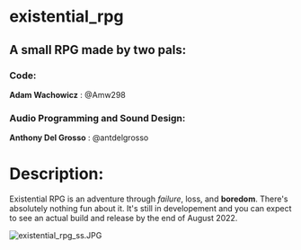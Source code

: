 # existential_rpg
## A small RPG made by two pals:
### Code: 
**Adam Wachowicz** : @Amw298
### Audio Programming and Sound Design: 
**Anthony Del Grosso** : @antdelgrosso

# Description:
Existential RPG is an adventure through *failure*, loss, and **boredom**. There's absolutely nothing fun about it. It's still in developement and you can expect to see an actual build and release by the end of August 2022. 

![existential_rpg_ss.JPG](https://github.com/Amw298/existential_rpg/blob/main/Assets/existential_rpg_ss.JPG)


